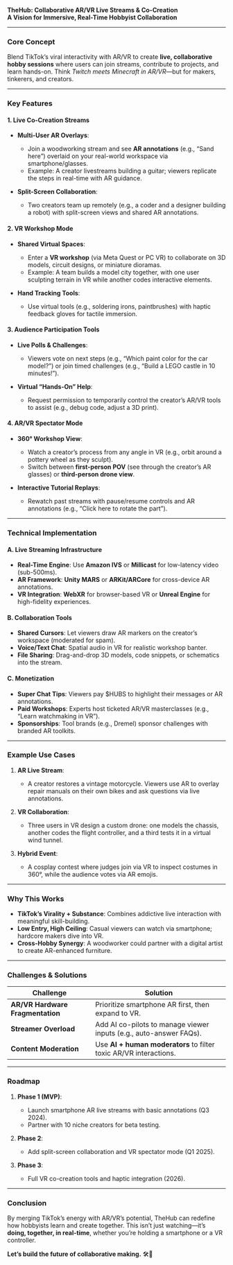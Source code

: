 **TheHub: Collaborative AR/VR Live Streams & Co-Creation**  
**A Vision for Immersive, Real-Time Hobbyist Collaboration**  

---

### **Core Concept**  
Blend TikTok’s viral interactivity with AR/VR to create **live, collaborative hobby sessions** where users can join streams, contribute to projects, and learn hands-on. Think *Twitch meets Minecraft in AR/VR*—but for makers, tinkerers, and creators.  

---

### **Key Features**  
#### **1. Live Co-Creation Streams**  
- **Multi-User AR Overlays**:  
  - Join a woodworking stream and see **AR annotations** (e.g., “Sand here”) overlaid on your real-world workspace via smartphone/glasses.  
  - Example: A creator livestreams building a guitar; viewers replicate the steps in real-time with AR guidance.  

- **Split-Screen Collaboration**:  
  - Two creators team up remotely (e.g., a coder and a designer building a robot) with split-screen views and shared AR annotations.  

#### **2. VR Workshop Mode**  
- **Shared Virtual Spaces**:  
  - Enter a **VR workshop** (via Meta Quest or PC VR) to collaborate on 3D models, circuit designs, or miniature dioramas.  
  - Example: A team builds a model city together, with one user sculpting terrain in VR while another codes interactive elements.  

- **Hand Tracking Tools**:  
  - Use virtual tools (e.g., soldering irons, paintbrushes) with haptic feedback gloves for tactile immersion.  

#### **3. Audience Participation Tools**  
- **Live Polls & Challenges**:  
  - Viewers vote on next steps (e.g., “Which paint color for the car model?”) or join timed challenges (e.g., “Build a LEGO castle in 10 minutes!”).  

- **Virtual “Hands-On” Help**:  
  - Request permission to temporarily control the creator’s AR/VR tools to assist (e.g., debug code, adjust a 3D print).  

#### **4. AR/VR Spectator Mode**  
- **360° Workshop View**:  
  - Watch a creator’s process from any angle in VR (e.g., orbit around a pottery wheel as they sculpt).  
  - Switch between **first-person POV** (see through the creator’s AR glasses) or **third-person drone view**.  

- **Interactive Tutorial Replays**:  
  - Rewatch past streams with pause/resume controls and AR annotations (e.g., “Click here to rotate the part”).  

---

### **Technical Implementation**  
#### **A. Live Streaming Infrastructure**  
- **Real-Time Engine**: Use **Amazon IVS** or **Millicast** for low-latency video (sub-500ms).  
- **AR Framework**: **Unity MARS** or **ARKit/ARCore** for cross-device AR annotations.  
- **VR Integration**: **WebXR** for browser-based VR or **Unreal Engine** for high-fidelity experiences.  

#### **B. Collaboration Tools**  
- **Shared Cursors**: Let viewers draw AR markers on the creator’s workspace (moderated for spam).  
- **Voice/Text Chat**: Spatial audio in VR for realistic workshop banter.  
- **File Sharing**: Drag-and-drop 3D models, code snippets, or schematics into the stream.  

#### **C. Monetization**  
- **Super Chat Tips**: Viewers pay $HUBS to highlight their messages or AR annotations.  
- **Paid Workshops**: Experts host ticketed AR/VR masterclasses (e.g., “Learn watchmaking in VR”).  
- **Sponsorships**: Tool brands (e.g., Dremel) sponsor challenges with branded AR toolkits.  

---

### **Example Use Cases**  
1. **AR Live Stream**:  
   - A creator restores a vintage motorcycle. Viewers use AR to overlay repair manuals on their own bikes and ask questions via live annotations.  

2. **VR Collaboration**:  
   - Three users in VR design a custom drone: one models the chassis, another codes the flight controller, and a third tests it in a virtual wind tunnel.  

3. **Hybrid Event**:  
   - A cosplay contest where judges join via VR to inspect costumes in 360°, while the audience votes via AR emojis.  

---

### **Why This Works**  
- **TikTok’s Virality + Substance**: Combines addictive live interaction with meaningful skill-building.  
- **Low Entry, High Ceiling**: Casual viewers can watch via smartphone; hardcore makers dive into VR.  
- **Cross-Hobby Synergy**: A woodworker could partner with a digital artist to create AR-enhanced furniture.  

---

### **Challenges & Solutions**  
| **Challenge**               | **Solution**                              |  
|------------------------------|-------------------------------------------|  
| **AR/VR Hardware Fragmentation** | Prioritize smartphone AR first, then expand to VR. |  
| **Streamer Overload**         | Add AI co-pilots to manage viewer inputs (e.g., auto-answer FAQs). |  
| **Content Moderation**        | Use **AI + human moderators** to filter toxic AR/VR interactions. |  

---

### **Roadmap**  
1. **Phase 1 (MVP)**:  
   - Launch smartphone AR live streams with basic annotations (Q3 2024).  
   - Partner with 10 niche creators for beta testing.  

2. **Phase 2**:  
   - Add split-screen collaboration and VR spectator mode (Q1 2025).  

3. **Phase 3**:  
   - Full VR co-creation tools and haptic integration (2026).  

---

### **Conclusion**  
By merging TikTok’s energy with AR/VR’s potential, TheHub can redefine how hobbyists learn and create together. This isn’t just watching—it’s **doing, together, in real-time**, whether you’re holding a smartphone or a VR controller.  

**Let’s build the future of collaborative making.** 🛠️🚀